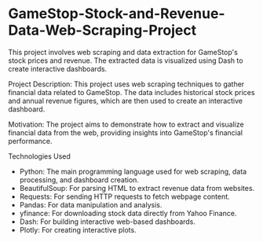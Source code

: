 # GameStop-Stock-and-Revenue-Data-Web-Scraping-Project
This project involves web scraping and data extraction for GameStop's stock prices and revenue. The extracted data is visualized using Dash to create interactive dashboards.

Project Description:
This project uses web scraping techniques to gather financial data related to GameStop. The data includes historical stock prices and annual revenue figures, which are then used to create an interactive dashboard.

Motivation:
The project aims to demonstrate how to extract and visualize financial data from the web, providing insights into GameStop's financial performance.

Technologies Used
- Python: The main programming language used for web scraping, data processing, and dashboard creation.
- BeautifulSoup: For parsing HTML to extract revenue data from websites.
- Requests: For sending HTTP requests to fetch webpage content.
- Pandas: For data manipulation and analysis.
- yfinance: For downloading stock data directly from Yahoo Finance.
- Dash: For building interactive web-based dashboards.
- Plotly: For creating interactive plots.
